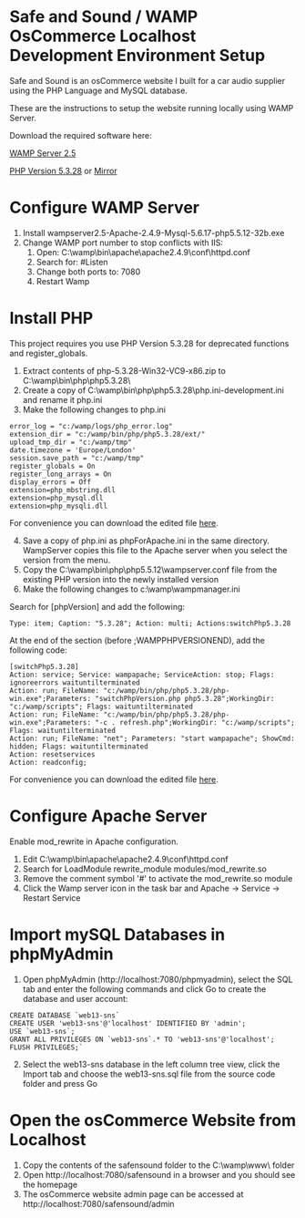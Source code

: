 # Safe and Sound / WAMP OsCommerce Localhost Development Environment Setup

Safe and Sound is an osCommerce website I built for a car audio supplier using the PHP Language and MySQL database.

These are the instructions to setup the website running locally using WAMP Server.

Download the required software here:

[WAMP Server 2.5](https://drive.google.com/file/d/1dZvYppg4sn7IBpMiJEWck6_hY2e_Txcc/view?usp=sharing)

[PHP Version 5.3.28](https://drive.google.com/file/d/1xcv6Oixf_y5hte_uAKlgMWPyGMnsTda4/view?usp=sharing) or [Mirror](http://windows.php.net/)

# Configure WAMP Server

1. Install wampserver2.5-Apache-2.4.9-Mysql-5.6.17-php5.5.12-32b.exe
2. Change WAMP port number to stop conflicts with IIS:
   1. Open: C:\wamp\bin\apache\apache2.4.9\conf\httpd.conf
   2. Search for: #Listen
   3. Change both ports to: 7080
   4. Restart Wamp

# Install PHP

This project requires you use PHP Version 5.3.28 for deprecated functions and register_globals.

1. Extract contents of php-5.3.28-Win32-VC9-x86.zip to C:\wamp\bin\php\php5.3.28\
2. Create a copy of C:\wamp\bin\php\php5.3.28\php.ini-development.ini and rename it php.ini
3. Make the following changes to php.ini
   
```
error_log = "c:/wamp/logs/php_error.log"  
extension_dir = "c:/wamp/bin/php/php5.3.28/ext/"  
upload_tmp_dir = "c:/wamp/tmp"  
date.timezone = 'Europe/London'  
session.save_path = "c:/wamp/tmp"  
register_globals = On  
register_long_arrays = On  
display_errors = Off  
extension=php_mbstring.dll  
extension=php_mysql.dll  
extension=php_mysqli.dll  
```

For convenience you can download the edited file [here](https://drive.google.com/file/d/13JSlSiJLU8kw_YQ2fKKP4xHRNDmVNL4q/view?usp=sharing).

4. Save a copy of php.ini as phpForApache.ini in the same directory. 
   WampServer copies this file to the Apache server when you select the version from the menu.
5. Copy the C:\wamp\bin\php\php5.5.12\wampserver.conf file from the existing PHP version into the newly installed version
6. Make the following changes to c:\wamp\wampmanager.ini
   
Search for [phpVersion] and add the following: 
```  
Type: item; Caption: "5.3.28"; Action: multi; Actions:switchPhp5.3.28 
``` 
At the end of the section (before ;WAMPPHPVERSIONEND), add the following code:  
```
[switchPhp5.3.28]  
Action: service; Service: wampapache; ServiceAction: stop; Flags: ignoreerrors waituntilterminated  
Action: run; FileName: "c:/wamp/bin/php/php5.3.28/php-win.exe";Parameters: "switchPhpVersion.php php5.3.28";WorkingDir: "c:/wamp/scripts"; Flags: waituntilterminated  
Action: run; FileName: "c:/wamp/bin/php/php5.3.28/php-win.exe";Parameters: "-c . refresh.php";WorkingDir: "c:/wamp/scripts"; Flags: waituntilterminated  
Action: run; FileName: "net"; Parameters: "start wampapache"; ShowCmd: hidden; Flags: waituntilterminated  
Action: resetservices  
Action: readconfig;  
```

For convenience you can download the edited file [here](https://drive.google.com/file/d/19k5kwlw282KSKejsHhh-ha2xUQMuu8N3/view?usp=sharing).

Configure Apache Server
=======================

Enable mod_rewrite in Apache configuration.

1. Edit C:\wamp\bin\apache\apache2.4.9\conf\httpd.conf
2. Search for LoadModule rewrite_module modules/mod_rewrite.so
3. Remove the comment symbol '#' to activate the mod_rewrite.so module
4. Click the Wamp server icon in the task bar and Apache -> Service -> Restart Service

Import mySQL Databases in phpMyAdmin
====================================

1. Open phpMyAdmin (http://localhost:7080/phpmyadmin), select the SQL tab and enter the following commands and click Go to create the database and user account:
```
CREATE DATABASE `web13-sns`
CREATE USER 'web13-sns'@'localhost' IDENTIFIED BY 'admin';
USE `web13-sns`;
GRANT ALL PRIVILEGES ON `web13-sns`.* TO 'web13-sns'@'localhost';
FLUSH PRIVILEGES;`
```

2. Select the web13-sns database in the left column tree view, click the Import tab and choose the web13-sns.sql file from the source code folder and press Go 

Open the osCommerce Website from Localhost
==========================================

1. Copy the contents of the safensound folder to the C:\wamp\www\ folder
2. Open http://localhost:7080/safensound in a browser and you should see the homepage
3. The osCommerce website admin page can be accessed at http://localhost:7080/safensound/admin



